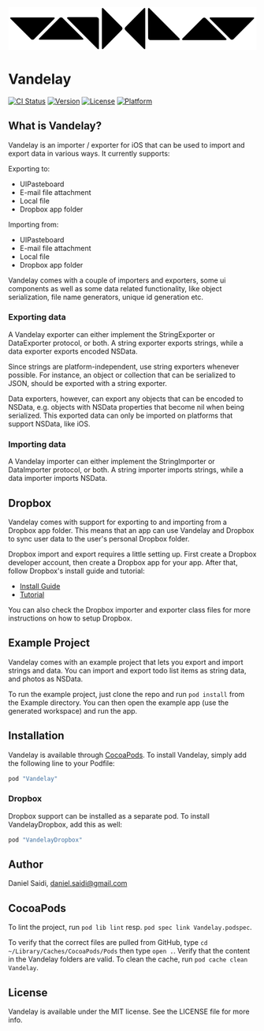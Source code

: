 ![Vandelay logo](Assets/logo-900.png "Vandelay")

# Vandelay

[![CI Status](http://img.shields.io/travis/danielsaidi/Vandelay.svg?style=flat)](https://travis-ci.org/danielsaidi/Vandelay)
[![Version](https://img.shields.io/cocoapods/v/Vandelay.svg?style=flat)](http://cocoapods.org/pods/Vandelay)
[![License](https://img.shields.io/cocoapods/l/Vandelay.svg?style=flat)](http://cocoapods.org/pods/Vandelay)
[![Platform](https://img.shields.io/cocoapods/p/Vandelay.svg?style=flat)](http://cocoapods.org/pods/Vandelay)


## What is Vandelay?

Vandelay is an importer / exporter for iOS that can be used to import and export data in various
ways. It currently supports:

Exporting to:

 - UIPasteboard
 - E-mail file attachment
 - Local file
 - Dropbox app folder

Importing from:

 - UIPasteboard
 - E-mail file attachment
 - Local file
 - Dropbox app folder

Vandelay comes with a couple of importers and exporters, some ui components as well as some data
related functionality, like object serialization, file name generators, unique id generation etc.


### Exporting data

A Vandelay exporter can either implement the StringExporter or DataExporter protocol, or both. A
string exporter exports strings, while a data exporter exports encoded NSData.

Since strings are platform-independent, use string exporters whenever possible. For instance, an
object or collection that can be serialized to JSON, should be exported with a string exporter.

Data exporters, however, can export any objects that can be encoded to NSData, e.g. objects with
NSData properties that become nil when being serialized. This exported data can only be imported
on platforms that support NSData, like iOS.


### Importing data

A Vandelay importer can either implement the StringImporter or DataImporter protocol, or both. A
string importer imports strings, while a data importer imports NSData.



## Dropbox

Vandelay comes with support for exporting to and importing from a Dropbox app folder. This means
that an app can use Vandelay and Dropbox to sync user data to the user's personal Dropbox folder.

Dropbox import and export requires a little setting up. First create a Dropbox developer account,
then create a Dropbox app for your app.  After that, follow Dropbox's install guide and tutorial:

- [Install Guide](https://www.dropbox.com/developers/documentation/swift#install)
- [Tutorial](https://www.dropbox.com/developers/documentation/swift#tutorial)

You can also check the Dropbox importer and exporter class files for more instructions on how to
setup Dropbox.



## Example Project

Vandelay comes with an example project that lets you export and import strings and data. You can
import and export todo list items as string data, and photos as NSData.

To run the example project, just clone the repo and run `pod install` from the Example directory.
You can then open the example app (use the generated workspace) and run the app.



## Installation

Vandelay is available through [CocoaPods](http://cocoapods.org). To install Vandelay, simply add
the following line to your Podfile:

```ruby
pod "Vandelay"
```

### Dropbox

Dropbox support can be installed as a separate pod. To install VandelayDropbox, add this as well: 

```ruby
pod "VandelayDropbox"
```



## Author

Daniel Saidi, daniel.saidi@gmail.com



## CocoaPods

To lint the project, run `pod lib lint` resp. `pod spec link Vandelay.podspec`.

To verify that the correct files are pulled from GitHub, type `cd ~/Library/Caches/CocoaPods/Pods`
then type `open .`. Verify that the content in the Vandelay folders are valid. To clean the cache,
run `pod cache clean Vandelay`.



## License

Vandelay is available under the MIT license. See the LICENSE file for more info.

